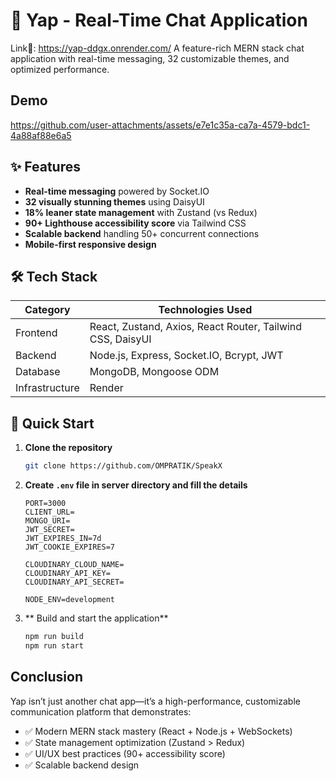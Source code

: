 # 🚀 Yap - Real-Time Chat Application 
Link🔗: https://yap-ddgx.onrender.com/
A feature-rich MERN stack chat application with real-time messaging, 32 customizable themes, and optimized performance.
## Demo
https://github.com/user-attachments/assets/e7e1c35a-ca7a-4579-bdc1-4a88af88e6a5

## ✨ Features

- **Real-time messaging** powered by Socket.IO
- **32 visually stunning themes** using DaisyUI
- **18% leaner state management** with Zustand (vs Redux)
- **90+ Lighthouse accessibility score** via Tailwind CSS
- **Scalable backend** handling 50+ concurrent connections
- **Mobile-first responsive design**

## 🛠️ Tech Stack

| Category       | Technologies Used |
|----------------|-------------------|
| Frontend       | React, Zustand, Axios, React Router, Tailwind CSS, DaisyUI |
| Backend        | Node.js, Express, Socket.IO, Bcrypt, JWT |
| Database       | MongoDB, Mongoose ODM |
| Infrastructure | Render |

## 🚀 Quick Start

1. **Clone the repository**
   ```bash
   git clone https://github.com/OMPRATIK/SpeakX
   ```
2. **Create `.env` file in server directory and fill the details**
    ```env
    PORT=3000
    CLIENT_URL=
    MONGO_URI=
    JWT_SECRET=
    JWT_EXPIRES_IN=7d
    JWT_COOKIE_EXPIRES=7
    
    CLOUDINARY_CLOUD_NAME=
    CLOUDINARY_API_KEY=
    CLOUDINARY_API_SECRET=
    
    NODE_ENV=development
     ```
3. ** Build and start the application**
      ```bash
     npm run build 
     npm run start
   ```
## Conclusion
Yap isn’t just another chat app—it’s a high-performance, customizable communication platform that demonstrates:
- ✅ Modern MERN stack mastery (React + Node.js + WebSockets)
- ✅ State management optimization (Zustand > Redux)
- ✅ UI/UX best practices (90+ accessibility score)
- ✅ Scalable backend design
